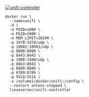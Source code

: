 [![unifi-controller](https://raw.githubusercontent.com/linuxserver/docker-templates/master/linuxserver.io/img/unifi-banner.png)](https://www.ubnt.com/enterprise/#unifi)

```
docker run \
  --name=unifi \
  -d \
  -e PUID=1000 \
  -e PGID=1000 \
  -e MEM_LIMIT=1024M \
  -p 3478:3478/udp \
  -p 10001:10001/udp \
  -p 8080:8080 \
  -p 8443:8443 \
  -p 1900:1900/udp \
  -p 8843:8843 \
  -p 8880:8880 \
  -p 6789:6789 \
  -p 5514:5514 \
  -v /volume1/docker/unifi:/config \
  --restart unless-stopped \
  linuxserver/unifi-controller

```
